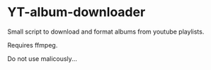 # YT-album-downloader
Small script to download and format albums from youtube playlists.

Requires ffmpeg.

Do not use malicously...
